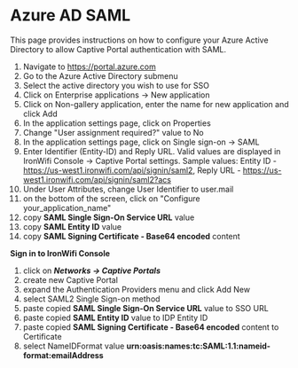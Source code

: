 # Azure AD SAML
This page provides instructions on how to configure your Azure Active Directory to allow Captive Portal authentication with SAML.

1. Navigate to https://portal.azure.com
2. Go to the Azure Active Directory submenu
3. Select the active directory you wish to use for SSO
4. Click on Enterprise applications -> New application
5. Click on Non-gallery application, enter the name for new application and click Add
6. In the application settings page, click on Properties
7. Change "User assignment required?" value to No
8. In the application settings page, click on Single sign-on -> SAML
9. Enter Identifier (Entity-ID) and Reply URL. Valid values are displayed in IronWifi Console -> Captive Portal settings. Sample values: Entity ID - https://us-west1.ironwifi.com/api/signin/saml2, Reply URL - https://us-west1.ironwifi.com/api/signin/saml2?acs
10. Under User Attributes, change User Identifier to user.mail
11. on the bottom of the screen, click on "Configure your_application_name"
12. copy **SAML Single Sign-On Service URL** value
13. copy **SAML Entity ID** value
14. copy **SAML Signing Certificate - Base64 encoded** content

**Sign in to IronWifi Console**

1. click on **_Networks -> Captive Portals_**
2. create new Captive Portal
3. expand the Authentication Providers menu and click Add New
4. select SAML2 Single Sign-on method
5. paste copied **SAML Single Sign-On Service URL** value to SSO URL
6. paste copied **SAML Entity ID** value to IDP Entity ID
7. paste copied **SAML Signing Certificate - Base64 encoded** content to Certificate
8. select NameIDFormat value  **urn:oasis:names:tc:SAML:1.1:nameid-format:emailAddress**


